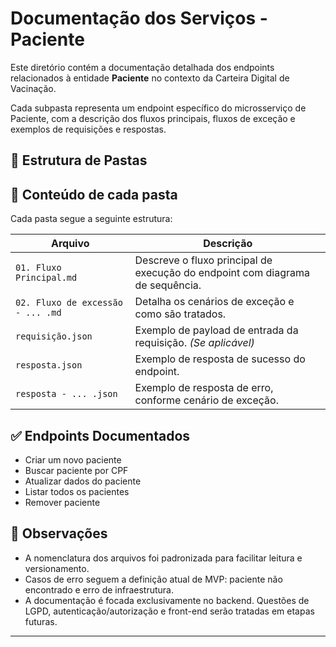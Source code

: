 # Documentação dos Serviços - Paciente

Este diretório contém a documentação detalhada dos endpoints relacionados à entidade **Paciente** no contexto da Carteira Digital de Vacinação.

Cada subpasta representa um endpoint específico do microsserviço de Paciente, com a descrição dos fluxos principais, fluxos de exceção e exemplos de requisições e respostas.

## 📁 Estrutura de Pastas


## 📄 Conteúdo de cada pasta

Cada pasta segue a seguinte estrutura:

| Arquivo                            | Descrição |
|-----------------------------------|-----------|
| `01. Fluxo Principal.md`          | Descreve o fluxo principal de execução do endpoint com diagrama de sequência. |
| `02. Fluxo de excessão - ... .md` | Detalha os cenários de exceção e como são tratados. |
| `requisição.json`                 | Exemplo de payload de entrada da requisição. *(Se aplicável)* |
| `resposta.json`                   | Exemplo de resposta de sucesso do endpoint. |
| `resposta - ... .json`            | Exemplo de resposta de erro, conforme cenário de exceção. |

## ✅ Endpoints Documentados

- Criar um novo paciente
- Buscar paciente por CPF
- Atualizar dados do paciente
- Listar todos os pacientes
- Remover paciente

## 🚧 Observações

- A nomenclatura dos arquivos foi padronizada para facilitar leitura e versionamento.
- Casos de erro seguem a definição atual de MVP: paciente não encontrado e erro de infraestrutura.
- A documentação é focada exclusivamente no backend. Questões de LGPD, autenticação/autorização e front-end serão tratadas em etapas futuras.

---

